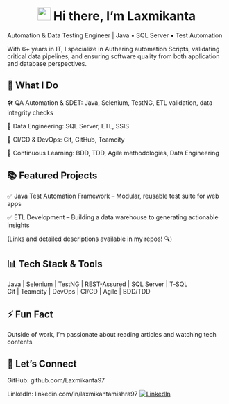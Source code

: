 <h1 align="center">
  <img src="https://media.giphy.com/media/hvRJCLFzcasrR4ia7z/giphy.gif" width="30px"/> Hi there,  I’m Laxmikanta
  
</h1> 
Automation & Data Testing Engineer | Java • SQL Server • Test Automation 

With 6+ years in IT, I specialize in Authering automation Scripts, validating critical data pipelines, and ensuring software quality from both application and database perspectives.

📌 What I Do
---

🛠️ QA Automation & SDET: Java, Selenium, TestNG, ETL validation, data integrity checks

🧪 Data Engineering: SQL Server, ETL, SSIS

🔄 CI/CD & DevOps: Git, GitHub, Teamcity

🌱 Continuous Learning: BDD, TDD, Agile methodologies, Data Engineering

📚 Featured Projects
---

✅ Java Test Automation Framework – Modular, reusable test suite for web apps

✅ ETL Development  – Building a data warehouse to generating actionable insights

(Links and detailed descriptions available in my repos! 🔍)

📊 Tech Stack & Tools
---

Java | Selenium | TestNG | REST-Assured | SQL Server | T‑SQL  
Git  | Teamcity | DevOps | CI/CD        | Agile      | BDD/TDD

⚡ Fun Fact
---

Outside of work, I’m passionate about reading articles and watching tech contents

🔗 Let’s Connect
---

GitHub: github.com/Laxmikanta97

LinkedIn: linkedin.com/in/laxmikantamishra97
[![LinkedIn](https://img.shields.io/badge/LinkedIn-Profile-blue?logo=linkedin)](https://www.linkedin.com/in/laxmikantamishra97)





